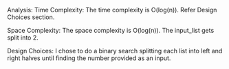 Analysis:
Time Complexity:
The time complexity is O(log(n)). Refer Design Choices section.

Space Complexity:
The space complexity is O(log(n)). The input_list gets split into 2.

Design Choices:
I chose to do a binary search splitting each list into left and right halves until finding the number provided as an input.